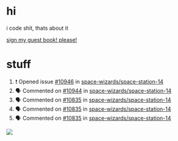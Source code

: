 # hi
i code shit, thats about it

[sign my guest book! please!](https://github.com/Just-a-Unity-Dev/Just-a-Unity-Dev/issues/new?&body=Sign%20my%20guest%20book%20by%20placing%20your%20name%20in%20the%20title,%20how%27d%20you%20get%20to%20this%20page%20and%20why?%20Don%27t%20forget%20you%20have%20an%20entire%20notebook%20in%20your%20hands!)


# stuff
<!--START_SECTION:activity-->
1. ❗️ Opened issue [#10946](https://github.com/space-wizards/space-station-14/issues/10946) in [space-wizards/space-station-14](https://github.com/space-wizards/space-station-14)
2. 🗣 Commented on [#10944](https://github.com/space-wizards/space-station-14/issues/10944) in [space-wizards/space-station-14](https://github.com/space-wizards/space-station-14)
3. 🗣 Commented on [#10835](https://github.com/space-wizards/space-station-14/issues/10835) in [space-wizards/space-station-14](https://github.com/space-wizards/space-station-14)
4. 🗣 Commented on [#10835](https://github.com/space-wizards/space-station-14/issues/10835) in [space-wizards/space-station-14](https://github.com/space-wizards/space-station-14)
5. 🗣 Commented on [#10835](https://github.com/space-wizards/space-station-14/issues/10835) in [space-wizards/space-station-14](https://github.com/space-wizards/space-station-14)
<!--END_SECTION:activity-->

![](https://github-profile-summary-cards.vercel.app/api/cards/profile-details?username=Just-a-Unity-Dev&theme=solarized_dark)
